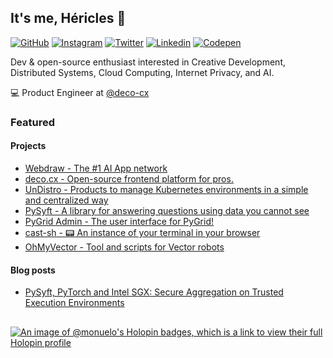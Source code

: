 ## It's me, Héricles 👋 

[![GitHub](https://img.shields.io/badge/GitHub-100000?style=for-the-badge&logo=github&logoColor=white)](https://github.com/0xHericles) [![Instagram](https://img.shields.io/badge/Instagram-E4405F?style=for-the-badge&logo=instagram&logoColor=white)](https://www.instagram.com/hericl.es/) [![Twitter](https://img.shields.io/badge/Twitter-1DA1F2?style=for-the-badge&logo=twitter&logoColor=white)](https://twitter.com/0xHericles) [![Linkedin](https://img.shields.io/badge/LinkedIn-0077B5?style=for-the-badge&logo=linkedin&logoColor=white)](https://linkedin.com/in/hericles) [![Codepen](https://img.shields.io/badge/Codepen-000000?style=for-the-badge&logo=codepen&logoColor=white
)](https://codepen.io/monuel)


Dev & open-source enthusiast interested in Creative Development, Distributed Systems, Cloud Computing, Internet Privacy, and AI.

💻 Product Engineer at [@deco-cx](https://github.com/deco-cx)  


### Featured 	

#### Projects	

- [Webdraw - The #1 AI App network](https://webdraw.com)
- [deco.cx - Open-source frontend platform for pros.](https://www.deco.cx)
- [UnDistro - Products to manage Kubernetes environments in a simple and centralized way](https://undistro.io)  
- [PySyft - A library for answering questions using data you cannot see](https://github.com/OpenMined/PySyft)  
- [PyGrid Admin - The user interface for PyGrid!](https://github.com/OpenMined/pygrid-admin) 
- [cast-sh - :pager: An instance of your terminal in your browser](https://github.com/0xHericles/cast-sh)	
- [OhMyVector - Tool and scripts for Vector robots](https://github.com/OhMyVector)
    
#### Blog posts	
- [PySyft, PyTorch and Intel SGX: Secure Aggregation on Trusted Execution Environments](https://medium.com/pytorch/pysyft-pytorch-and-intel-sgx-secure-aggregation-on-trusted-execution-environments-2f582c8df831)

##

[![An image of @monuelo's Holopin badges, which is a link to view their full Holopin profile](https://holopin.me/monuelo)](https://holopin.io/@monuelo)
